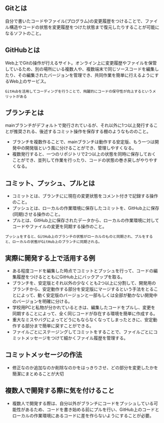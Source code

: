 ## Gitとは
自分で書いたコードやファイル(プログラム)の変更履歴をつけることで、ファイル構造やコードの状態を変更履歴をつけた状態まで復元したりすることが可能になるソフトのこと。
## GitHubとは
Web上でGitの操作が行えるサイト。オンライン上に変更履歴やファイルを保管しているため、別の場所にいる複数人や、複数端末で同じソースコードを編集したり、その編集されたバージョンを管理でき、共同作業を簡単に行えるようにするWeb上のサービス。
```
GitHubを活用してコーディングを行うことで、飛躍的にコードの保守性が向上するというメリットがある
```
## ブランチとは
mainブランチがデフォルトで発行されているが、それ以外に1つ以上発行することが推奨される、後述するコミット操作を保存する棚のようなもののこと。
- ブランチを複数作ることで、mainブランチは動作する安定版、もう一つは開発中の開発版という風に分けることができ、管理しやすくなる。
- 複数発行すると、一つのリポジトリで2つ以上の状態を同時に保存しておくことができ、並列して作業を行ったり、コードの状態の巻き戻しがやりやすくなる。
## コミット、プッシュ、プルとは
- コミットとは、ブランチにに現在の変更状態をコメント付きで記録する操作のこと。
- プッシュとは、ローカルの作業環境に保存したコミットを、GitHub上に保存(同期)させる操作のこと。
- プルとは、GitHub上に保存されたデータから、ローカルの作業環境に対してコードやファイルの変更を同期する操作のこと。
```
プッシュをすると、GitHub上のブランチの状態がローカルのものと同期され、プルをすると、ローカルの状態がGitHub上のブランチに同期される。
```

## 実際に開発する上で活用する例 
- ある程度コードを編集した時点でコミットとプッシュを行って、コードの編集履歴をつけるとともにGitHub上にバックアップを取る。
- ブランチを、安定版とそれ以外の少なくとも2つ以上に分割して、開発用のブランチから、安定動作する部分を安定版にマージするという手法をとることによって、動く安定版のバージョンと一部もしくは全部が動かない開発中のバージョンを明確に分ける。
- 学校用PCと私物が分かれているときは、編集したコードをプルし、変更を同期することによって、全く同じコードが存在する環境を簡単に作成する。
- 重大なミスやバグによってどうにもならなくなってしまったときに、安定動作する部分まで簡単に戻すことができる。
- ファイルごとにステージングしてコミットをすることで、ファイルごとにコミットメッセージをつけて細かくファイル履歴を管理する。
## コミットメッセージの作法
- 修正なのか追加なのか削除なのかをはっきりさせ、どの部分を変更したかを簡潔にまとめることが大切
## 複数人で開発する際に気を付けること
- 複数人で開発する際は、自分以外がブランチにコードをプッシュしている可能性があるため、コードを書き始める前にプルを行い、GitHub上のコードとローカルの作業環境にあるコードに差を作らないようにすることが必要。